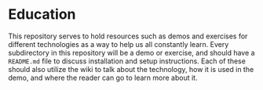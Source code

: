 # Education
This repository serves to hold resources such as demos and exercises for different technologies as a way to help us all constantly learn. Every subdirectory in this repository will be a demo or exercise, and should have a `README.md` file to discuss installation and setup instructions. Each of these should also utilize the wiki to talk about the technology, how it is used in the demo, and where the reader can go to learn more about it.
